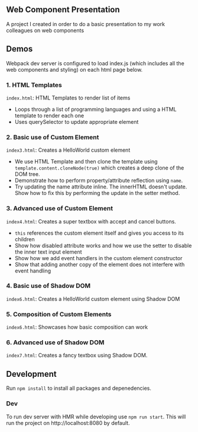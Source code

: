 ## Web Component Presentation
A project I created in order to do a basic presentation to my work colleagues on web components

## Demos
Webpack dev server is configured to load index.js (which includes all the web components and styling) on each html page below.

### 1. HTML Templates
`index.html`: HTML Templates to render list of items
* Loops through a list of programming languages and using a HTML template to render each one
* Uses querySelector to update appropriate element

### 2. Basic use of Custom Element
`index3.html`: Creates a HelloWorld custom element
* We use HTML Template and then clone the template using `template.content.cloneNode(true)` which creates a deep clone of the DOM tree.
* Demonstrate how to perform property/attribute reflection using `name`.
* Try updating the name attribute inline. The innerHTML doesn't update. Show how to fix this by performing the update in the setter method.

### 3. Advanced use of Custom Element
`index4.html`: Creates a super textbox with accept and cancel buttons.
* `this` references the custom element itself and gives you access to its children
* Show how disabled attribute works and how we use the setter to disable the inner text input element
* Show how we add event handlers in the custom element constructor
* Show that adding another copy of the element does not interfere with event handling

### 4. Basic use of Shadow DOM
`index6.html`: Creates a HelloWorld custom element using Shadow DOM

### 5. Composition of Custom Elements
`index6.html`: Showcases how basic composition can work

### 6. Advanced use of Shadow DOM
`index7.html`: Creates a fancy textbox using Shadow DOM.

## Development
Run `npm install` to install all packages and depenedencies.

### Dev
To run dev server with HMR while developing use `npm run start`. This will run the project on http://localhost:8080 by default.